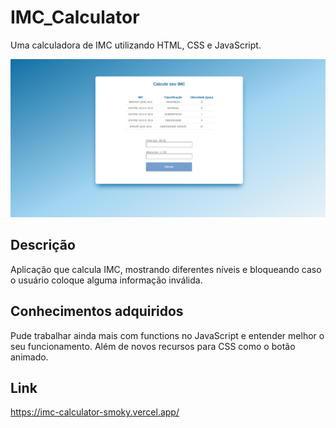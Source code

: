 # IMC_Calculator
Uma calculadora de IMC utilizando HTML, CSS e JavaScript. 

<p align="center">
<img src="img/final.png">
</p>

## Descrição 
Aplicação que calcula IMC, mostrando diferentes níveis e bloqueando caso o usuário coloque alguma informação inválida. 

## Conhecimentos adquiridos
Pude trabalhar ainda mais com functions no JavaScript e entender melhor o seu funcionamento. Além de novos recursos para CSS como o botão animado. 

## Link
https://imc-calculator-smoky.vercel.app/
